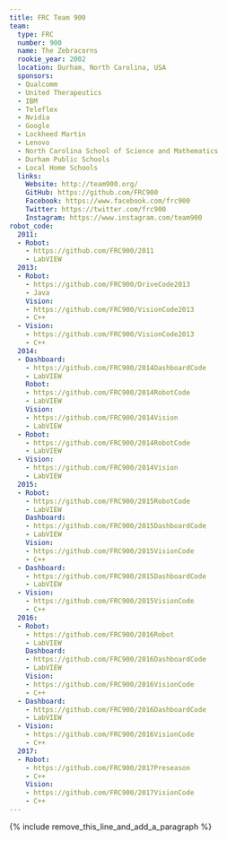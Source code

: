 ```yaml
---
title: FRC Team 900
team:
  type: FRC
  number: 900
  name: The Zebracorns
  rookie_year: 2002
  location: Durham, North Carolina, USA
  sponsors:
  - Qualcomm
  - United Therapeutics
  - IBM
  - Teleflex
  - Nvidia
  - Google
  - Lockheed Martin
  - Lenovo
  - North Carolina School of Science and Mathematics
  - Durham Public Schools
  - Local Home Schools
  links:
    Website: http://team900.org/
    GitHub: https://github.com/FRC900
    Facebook: https://www.facebook.com/frc900
    Twitter: https://twitter.com/frc900
    Instagram: https://www.instagram.com/team900
robot_code:
  2011:
  - Robot:
    - https://github.com/FRC900/2011
    - LabVIEW
  2013:
  - Robot:
    - https://github.com/FRC900/DriveCode2013
    - Java
    Vision:
    - https://github.com/FRC900/VisionCode2013
    - C++
  - Vision:
    - https://github.com/FRC900/VisionCode2013
    - C++
  2014:
  - Dashboard:
    - https://github.com/FRC900/2014DashboardCode
    - LabVIEW
    Robot:
    - https://github.com/FRC900/2014RobotCode
    - LabVIEW
    Vision:
    - https://github.com/FRC900/2014Vision
    - LabVIEW
  - Robot:
    - https://github.com/FRC900/2014RobotCode
    - LabVIEW
  - Vision:
    - https://github.com/FRC900/2014Vision
    - LabVIEW
  2015:
  - Robot:
    - https://github.com/FRC900/2015RobotCode
    - LabVIEW
    Dashboard:
    - https://github.com/FRC900/2015DashboardCode
    - LabVIEW
    Vision:
    - https://github.com/FRC900/2015VisionCode
    - C++
  - Dashboard:
    - https://github.com/FRC900/2015DashboardCode
    - LabVIEW
  - Vision:
    - https://github.com/FRC900/2015VisionCode
    - C++
  2016:
  - Robot:
    - https://github.com/FRC900/2016Robot
    - LabVIEW
    Dashboard:
    - https://github.com/FRC900/2016DashboardCode
    - LabVIEW
    Vision:
    - https://github.com/FRC900/2016VisionCode
    - C++
  - Dashboard:
    - https://github.com/FRC900/2016DashboardCode
    - LabVIEW
  - Vision:
    - https://github.com/FRC900/2016VisionCode
    - C++
  2017:
  - Robot:
    - https://github.com/FRC900/2017Preseason
    - C++
    Vision:
    - https://github.com/FRC900/2017VisionCode
    - C++
---
```


{% include remove_this_line_and_add_a_paragraph %}